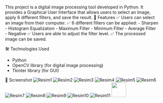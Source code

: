 This project is a digital image processing tool developed in Python. It provides a Graphical User Interface that allows users to select an image, apply 6 different filters, and save the result.
🚀 Features
✅ Users can select an image from their computer.
✅ 6 different filters can be applied:
    - Sharpen
    - Histogram Equalization
    - Maximum Filter
    - Minimum Filter
    - Average Filter
    - Negative
✅ Users are able to adjust the filter level.
✅ The processed image can be saved.

🛠 Technologies Used
- Python
- OpenCV library (for digital image processing)
- Tkinter library (for GUI)

📸 Screenshot
![Resim1](https://github.com/user-attachments/assets/b545538f-d772-44fb-aa00-a553782013b0) ![Resim2](https://github.com/user-attachments/assets/8b9d548d-4138-4305-9b1a-0b61e56040ac)
![Resim3](https://github.com/user-attachments/assets/3a48b8c2-f750-4abe-b831-3ae751cec8fe) ![Resim4](https://github.com/user-attachments/assets/71044a23-362d-4d97-b9cb-1fa76a0c9bf7)
![Resim5](https://github.com/user-attachments/assets/9d1b36ae-748c-4ad2-ac71-edf29154bf8d) ![Resim6](https://github.com/user-attachments/assets/8c39f216-ea71-43a0-8802-9d6fb61e9793)
![Resim7](https://github.com/user-attachments/assets/820d2460-74db-4e5e-a982-29a51ec4b524) ![Resim8](https://github.com/user-attachments/assets/e4fa9b18-9696-48da-8a6c-7123c6fe4ee9)
![Resim9](https://github.com/user-attachments/assets/726c83a8-b2c4-4759-bf52-f0184eaa1d8f) ![Resim10](https://github.com/user-attachments/assets/e91ea253-dbc5-4faa-850b-133652fc21ed)
![Resim11](https://github.com/user-attachments/assets/870f4aab-aa8f-48b9-a980-5f6ffdaf41e4)
<img src="https://github.com/user-attachments/assets/b545538f-d772-44fb-aa00-a553782013b0" width="48">
